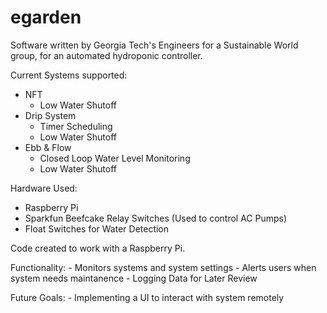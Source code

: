 # egarden

Software written by Georgia Tech's Engineers for a Sustainable World group, 
for an automated hydroponic controller.

Current Systems supported:
- NFT
	- Low Water Shutoff
- Drip System
	- Timer Scheduling
	- Low Water Shutoff 
- Ebb & Flow
	- Closed Loop Water Level Monitoring
	- Low Water Shutoff

Hardware Used:
- Raspberry Pi
- Sparkfun Beefcake Relay Switches (Used to control AC Pumps)
- Float Switches for Water Detection

Code created to work with a Raspberry Pi.

Functionality:
	- Monitors systems and system settings
	- Alerts users when system needs maintanence
	- Logging Data for Later Review


Future Goals: 
	- Implementing a UI to interact with system remotely
